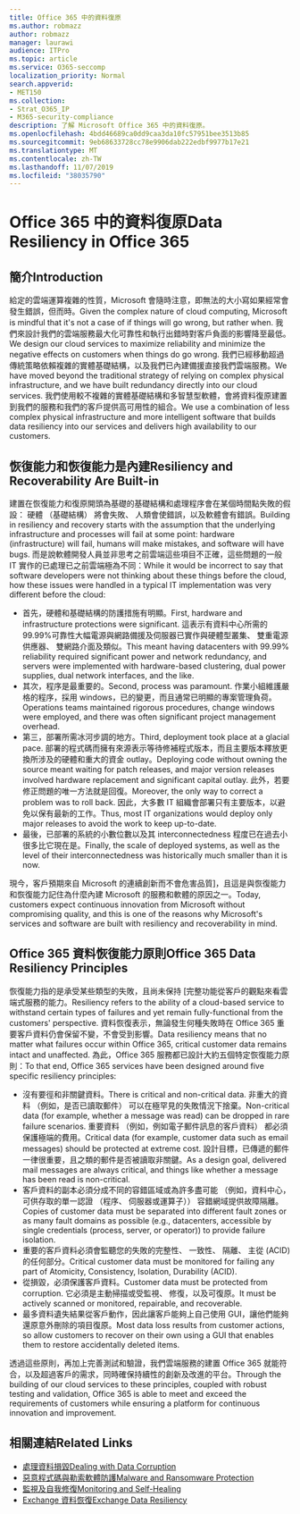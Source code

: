 ```yaml
---
title: Office 365 中的資料復原
ms.author: robmazz
author: robmazz
manager: laurawi
audience: ITPro
ms.topic: article
ms.service: O365-seccomp
localization_priority: Normal
search.appverid:
- MET150
ms.collection:
- Strat_O365_IP
- M365-security-compliance
description: 了解 Microsoft Office 365 中的資料復原。
ms.openlocfilehash: 4bdd46689ca0dd9caa3da10fc57951bee3513b85
ms.sourcegitcommit: 9eb68633728cc78e9906dab222edbf9977b17e21
ms.translationtype: MT
ms.contentlocale: zh-TW
ms.lasthandoff: 11/07/2019
ms.locfileid: "38035790"
---
```

# <a name="data-resiliency-in-office-365"></a><span data-ttu-id="4e16e-103">Office 365 中的資料復原</span><span class="sxs-lookup"><span data-stu-id="4e16e-103">Data Resiliency in Office 365</span></span>

## <a name="introduction"></a><span data-ttu-id="4e16e-104">簡介</span><span class="sxs-lookup"><span data-stu-id="4e16e-104">Introduction</span></span>

<span data-ttu-id="4e16e-105">給定的雲端運算複雜的性質，Microsoft 會隨時注意，即無法的大小寫如果經常會發生錯誤，但而時。</span><span class="sxs-lookup"><span data-stu-id="4e16e-105">Given the complex nature of cloud computing, Microsoft is mindful that it's not a case of if things will go wrong, but rather when.</span></span> <span data-ttu-id="4e16e-106">我們來設計我們的雲端服務最大化可靠性和執行出錯時對客戶負面的影響降至最低。</span><span class="sxs-lookup"><span data-stu-id="4e16e-106">We design our cloud services to maximize reliability and minimize the negative effects on customers when things do go wrong.</span></span> <span data-ttu-id="4e16e-107">我們已經移動超過傳統策略依賴複雜的實體基礎結構，以及我們已內建備援直接我們雲端服務。</span><span class="sxs-lookup"><span data-stu-id="4e16e-107">We have moved beyond the traditional strategy of relying on complex physical infrastructure, and we have built redundancy directly into our cloud services.</span></span> <span data-ttu-id="4e16e-108">我們使用較不複雜的實體基礎結構和多智慧型軟體，會將資料復原建置到我們的服務和我們的客戶提供高可用性的組合。</span><span class="sxs-lookup"><span data-stu-id="4e16e-108">We use a combination of less complex physical infrastructure and more intelligent software that builds data resiliency into our services and delivers high availability to our customers.</span></span> 

## <a name="resiliency-and-recoverability-are-built-in"></a><span data-ttu-id="4e16e-109">恢復能力和恢復能力是內建</span><span class="sxs-lookup"><span data-stu-id="4e16e-109">Resiliency and Recoverability Are Built-in</span></span> 

<span data-ttu-id="4e16e-110">建置在恢復能力和復原開頭為基礎的基礎結構和處理程序會在某個時間點失敗的假設： 硬體 （基礎結構） 將會失敗、 人類會使錯誤，以及軟體會有錯誤。</span><span class="sxs-lookup"><span data-stu-id="4e16e-110">Building in resiliency and recovery starts with the assumption that the underlying infrastructure and processes will fail at some point: hardware (infrastructure) will fail, humans will make mistakes, and software will have bugs.</span></span> <span data-ttu-id="4e16e-111">而是說軟體開發人員並非思考之前雲端這些項目不正確，這些問題的一般 IT 實作的已處理已之前雲端極為不同：</span><span class="sxs-lookup"><span data-stu-id="4e16e-111">While it would be incorrect to say that software developers were not thinking about these things before the cloud, how these issues were handled in a typical IT implementation was very different before the cloud:</span></span>

- <span data-ttu-id="4e16e-112">首先，硬體和基礎結構的防護措施有明顯。</span><span class="sxs-lookup"><span data-stu-id="4e16e-112">First, hardware and infrastructure protections were significant.</span></span> <span data-ttu-id="4e16e-113">這表示有資料中心所需的 99.99%可靠性大幅電源與網路備援及伺服器已實作與硬體型叢集、 雙重電源供應器、 雙網路介面及類似。</span><span class="sxs-lookup"><span data-stu-id="4e16e-113">This meant having datacenters with 99.99% reliability required significant power and network redundancy, and servers were implemented with hardware-based clustering, dual power supplies, dual network interfaces, and the like.</span></span> 
- <span data-ttu-id="4e16e-114">其次，程序是最重要的。</span><span class="sxs-lookup"><span data-stu-id="4e16e-114">Second, process was paramount.</span></span> <span data-ttu-id="4e16e-115">作業小組維護嚴格的程序，採用 windows，已的變更，而且通常已明顯的專案管理負荷。</span><span class="sxs-lookup"><span data-stu-id="4e16e-115">Operations teams maintained rigorous procedures, change windows were employed, and there was often significant project management overhead.</span></span> 
- <span data-ttu-id="4e16e-116">第三，部署所需冰河步調的地方。</span><span class="sxs-lookup"><span data-stu-id="4e16e-116">Third, deployment took place at a glacial pace.</span></span> <span data-ttu-id="4e16e-117">部署的程式碼而擁有來源表示等待修補程式版本，而且主要版本釋放更換所涉及的硬體和重大的資金 outlay。</span><span class="sxs-lookup"><span data-stu-id="4e16e-117">Deploying code without owning the source meant waiting for patch releases, and major version releases involved hardware replacement and significant capital outlay.</span></span> <span data-ttu-id="4e16e-118">此外，若要修正問題的唯一方法就是回復。</span><span class="sxs-lookup"><span data-stu-id="4e16e-118">Moreover, the only way to correct a problem was to roll back.</span></span> <span data-ttu-id="4e16e-119">因此，大多數 IT 組織會部署只有主要版本，以避免以保有最新的工作。</span><span class="sxs-lookup"><span data-stu-id="4e16e-119">Thus, most IT organizations would deploy only major releases to avoid the work to keep up-to-date.</span></span> 
- <span data-ttu-id="4e16e-120">最後，已部署的系統的小數位數以及其 interconnectedness 程度已在過去小很多比它現在是。</span><span class="sxs-lookup"><span data-stu-id="4e16e-120">Finally, the scale of deployed systems, as well as the level of their interconnectedness was historically much smaller than it is now.</span></span> 

<span data-ttu-id="4e16e-121">現今，客戶預期來自 Microsoft 的連續創新而不會危害品質]，且這是與恢復能力和恢復能力記住為什麼內建 Microsoft 的服務和軟體的原因之一。</span><span class="sxs-lookup"><span data-stu-id="4e16e-121">Today, customers expect continuous innovation from Microsoft without compromising quality, and this is one of the reasons why Microsoft's services and software are built with resiliency and recoverability in mind.</span></span> 

## <a name="office-365-data-resiliency-principles"></a><span data-ttu-id="4e16e-122">Office 365 資料恢復能力原則</span><span class="sxs-lookup"><span data-stu-id="4e16e-122">Office 365 Data Resiliency Principles</span></span>

<span data-ttu-id="4e16e-123">恢復能力指的是承受某些類型的失敗，且尚未保持 [完整功能從客戶的觀點來看雲端式服務的能力。</span><span class="sxs-lookup"><span data-stu-id="4e16e-123">Resiliency refers to the ability of a cloud-based service to withstand certain types of failures and yet remain fully-functional from the customers' perspective.</span></span> <span data-ttu-id="4e16e-124">資料恢復表示，無論發生何種失敗時在 Office 365 重要客戶資料仍會保留不變，不會受到影響。</span><span class="sxs-lookup"><span data-stu-id="4e16e-124">Data resiliency means that no matter what failures occur within Office 365, critical customer data remains intact and unaffected.</span></span> <span data-ttu-id="4e16e-125">為此，Office 365 服務都已設計大約五個特定恢復能力原則：</span><span class="sxs-lookup"><span data-stu-id="4e16e-125">To that end, Office 365 services have been designed around five specific resiliency principles:</span></span>

- <span data-ttu-id="4e16e-126">沒有要徑和非關鍵資料。</span><span class="sxs-lookup"><span data-stu-id="4e16e-126">There is critical and non-critical data.</span></span> <span data-ttu-id="4e16e-127">非重大的資料 （例如，是否已讀取郵件） 可以在極罕見的失敗情況下捨棄。</span><span class="sxs-lookup"><span data-stu-id="4e16e-127">Non-critical data (for example, whether a message was read) can be dropped in rare failure scenarios.</span></span> <span data-ttu-id="4e16e-128">重要資料 （例如，例如電子郵件訊息的客戶資料） 都必須保護極端的費用。</span><span class="sxs-lookup"><span data-stu-id="4e16e-128">Critical data (for example, customer data such as email messages) should be protected at extreme cost.</span></span> <span data-ttu-id="4e16e-129">設計目標，已傳遞的郵件一律很重要，且之類的郵件是否被讀取非關鍵。</span><span class="sxs-lookup"><span data-stu-id="4e16e-129">As a design goal, delivered mail messages are always critical, and things like whether a message has been read is non-critical.</span></span> 
- <span data-ttu-id="4e16e-130">客戶資料的副本必須分成不同的容錯區域或為許多盡可能 （例如，資料中心，可供存取的單一認證 （程序、 伺服器或運算子）） 容錯網域提供故障隔離。</span><span class="sxs-lookup"><span data-stu-id="4e16e-130">Copies of customer data must be separated into different fault zones or as many fault domains as possible (e.g., datacenters, accessible by single credentials (process, server, or operator)) to provide failure isolation.</span></span> 
- <span data-ttu-id="4e16e-131">重要的客戶資料必須會監聽您的失敗的完整性、 一致性、 隔離、 主從 (ACID) 的任何部分。</span><span class="sxs-lookup"><span data-stu-id="4e16e-131">Critical customer data must be monitored for failing any part of Atomicity, Consistency, Isolation, Durability (ACID).</span></span> 
- <span data-ttu-id="4e16e-132">從損毀，必須保護客戶資料。</span><span class="sxs-lookup"><span data-stu-id="4e16e-132">Customer data must be protected from corruption.</span></span> <span data-ttu-id="4e16e-133">它必須是主動掃描或受監視、 修復，以及可復原。</span><span class="sxs-lookup"><span data-stu-id="4e16e-133">It must be actively scanned or monitored, repairable, and recoverable.</span></span> 
- <span data-ttu-id="4e16e-134">最多資料遺失結果從客戶動作，因此讓客戶能夠上自己使用 GUI，讓他們能夠還原意外刪除的項目復原。</span><span class="sxs-lookup"><span data-stu-id="4e16e-134">Most data loss results from customer actions, so allow customers to recover on their own using a GUI that enables them to restore accidentally deleted items.</span></span> 
 
<span data-ttu-id="4e16e-135">透過這些原則，再加上完善測試和驗證，我們雲端服務的建置 Office 365 就能符合，以及超過客戶的需求，同時確保持續性的創新及改進的平台。</span><span class="sxs-lookup"><span data-stu-id="4e16e-135">Through the building of our cloud services to these principles, coupled with robust testing and validation, Office 365 is able to meet and exceed the requirements of customers while ensuring a platform for continuous innovation and improvement.</span></span> 

## <a name="related-links"></a><span data-ttu-id="4e16e-136">相關連結</span><span class="sxs-lookup"><span data-stu-id="4e16e-136">Related Links</span></span>

- [<span data-ttu-id="4e16e-137">處理資料損毀</span><span class="sxs-lookup"><span data-stu-id="4e16e-137">Dealing with Data Corruption</span></span>](office-365-dealing-with-data-corruption.md)
- [<span data-ttu-id="4e16e-138">惡意程式碼與勒索軟體防護</span><span class="sxs-lookup"><span data-stu-id="4e16e-138">Malware and Ransomware Protection</span></span>](office-365-malware-and-ransomware-protection.md)
- [<span data-ttu-id="4e16e-139">監視及自我修復</span><span class="sxs-lookup"><span data-stu-id="4e16e-139">Monitoring and Self-Healing</span></span>](office-365-monitoring-and-self-healing.md)
- [<span data-ttu-id="4e16e-140">Exchange 資料恢復</span><span class="sxs-lookup"><span data-stu-id="4e16e-140">Exchange Data Resiliency</span></span>](office-365-exchange-data-resiliency.md)